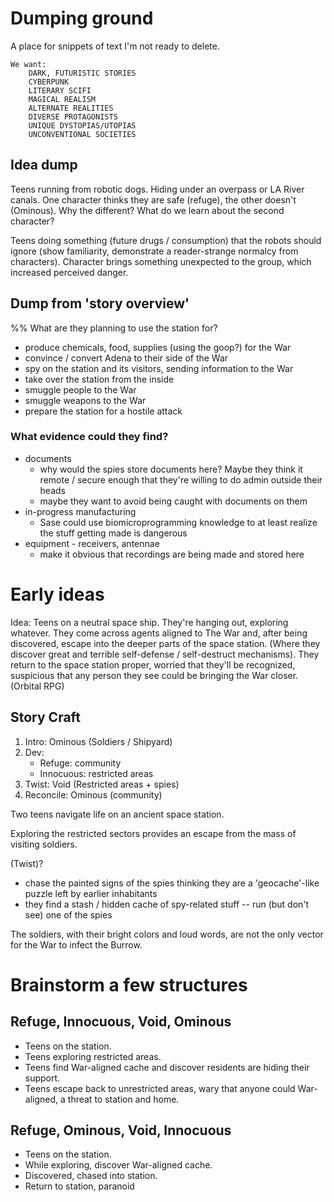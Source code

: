 # Dumping ground
A place for snippets of text I'm not ready to delete.


```
We want:
    DARK, FUTURISTIC STORIES
    CYBERPUNK
    LITERARY SCIFI
    MAGICAL REALISM
    ALTERNATE REALITIES
    DIVERSE PROTAGONISTS
    UNIQUE DYSTOPIAS/UTOPIAS
    UNCONVENTIONAL SOCIETIES
```

## Idea dump

Teens running from robotic dogs. Hiding under an overpass or LA River canals. One character thinks they are safe (refuge), the other doesn't (Ominous). Why the different? What do we learn about the second character?

Teens doing something (future drugs / consumption) that the robots should ignore (show familiarity, demonstrate a reader-strange normalcy from characters). Character brings something unexpected to the group, which increased perceived danger.

## Dump from 'story overview'
%% What are they planning to use the station for?
- produce chemicals, food, supplies (using the goop?) for the War
- convince / convert Adena to their side of the War
- spy on the station and its visitors, sending information to the War
- take over the station from the inside
- smuggle people to the War
- smuggle weapons to the War
- prepare the station for a hostile attack


### What evidence could they find?
- documents
    + why would the spies store documents here? Maybe they think it remote / secure enough that they're willing to do admin outside their heads
    + maybe they want to avoid being caught with documents on them
- in-progress manufacturing
    + Sase could use biomicroprogramming knowledge to at least realize the stuff getting made is dangerous
- equipment - receivers, antennae
    + make it obvious that recordings are being made and stored here


# Early ideas
Idea: Teens on a neutral space ship. They're hanging out, exploring whatever. They come across agents aligned to The War and, after being discovered, escape into the deeper parts of the space station. (Where they discover great and terrible self-defense / self-destruct mechanisms). They return to the space station proper, worried that they'll be recognized, suspicious that any person they see could be bringing the War closer.
(Orbital RPG)

## Story Craft

1. Intro: Ominous (Soldiers / Shipyard)
2. Dev: 
    - Refuge: community
    - Innocuous: restricted areas
3. Twist: Void (Restricted areas + spies)
4. Reconcile: Ominous (community)

Two teens navigate life on an ancient space station.

Exploring the restricted sectors provides an escape from the mass of visiting soldiers.

(Twist)?
- chase the painted signs of the spies thinking they are a 'geocache'-like puzzle left by earlier inhabitants
- they find a stash / hidden cache of spy-related stuff -- run (but don't see) one of the spies

The soldiers, with their bright colors and loud words, are not the only vector for the War to infect the Burrow.



# Brainstorm a few structures

## Refuge, Innocuous, Void, Ominous
- Teens on the station.
- Teens exploring restricted areas.
- Teens find War-aligned cache and discover residents are hiding their support.
- Teens escape back to unrestricted areas, wary that anyone could War-aligned, a threat to station and home.

## Refuge, Ominous, Void, Innocuous
- Teens on the station.
- While exploring, discover War-aligned cache.
- Discovered, chased into station.
- Return to station, paranoid
